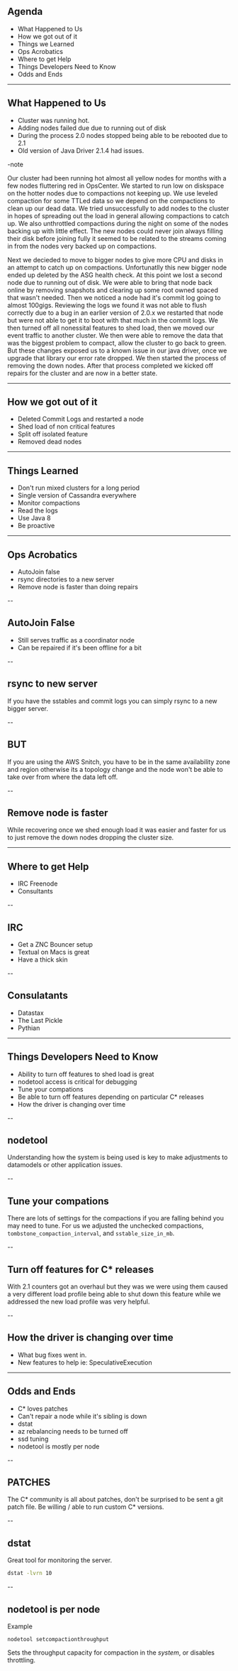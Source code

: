 ## Agenda

 * What Happened to Us
 * How we got out of it
 * Things we Learned
 * Ops Acrobatics
 * Where to get Help
 * Things Developers Need to Know
 * Odds and Ends

----
## What Happened to Us

 * Cluster was running hot.
 * Adding nodes failed due due to running out of disk
 * During the process 2.0 nodes stopped being able to be rebooted due to 2.1
 * Old version of Java Driver 2.1.4 had issues.

-note

Our cluster had been running hot almost all yellow nodes for months with a few nodes fluttering red in OpsCenter. We started to run low on diskspace on the hotter nodes due to compactions not keeping up. We use leveled compaction for some TTLed data so we depend on the compactions to clean up our dead data. We tried unsuccessfully to add nodes to the cluster in hopes of spreading out the load in general allowing compactions to catch up. We also unthrottled compactions during the night on some of the nodes backing up with little effect. The new nodes could never join always filling their disk before joining fully it seemed to be related to the streams coming in from the nodes very backed up on compactions.

Next we decieded to move to bigger nodes to give more CPU and disks in an attempt to catch up on compactions. Unfortunatlly this new bigger node ended up deleted by the ASG health check. At this point we lost a second node due to running out of disk. We were able to bring that node back online by removing snapshots and clearing up some root owned spaced that wasn't needed. Then we noticed a node had it's commit log going to almost 100gigs. Reviewing the logs we found it was not able to flush correctly due to a bug in an earlier version of 2.0.x we restarted that node but were not able to get it to boot with that much in the commit logs. We then turned off all nonessital features to shed load, then we moved our event traffic to another cluster. We then were able to remove the data that was the biggest problem to compact, allow the cluster to go back to green. But these changes exposed us to a known issue in our java driver, once we upgrade that library our error rate dropped. We then started the process of removing the down nodes. After that process completed we kicked off repairs for the cluster and are now in a better state.

----
## How we got out of it

 * Deleted Commit Logs and restarted a node
 * Shed load of non critical features
 * Split off isolated feature
 * Removed dead nodes

----
## Things Learned

 * Don't run mixed clusters for a long period
 * Single version of Cassandra everywhere
 * Monitor compactions
 * Read the logs
 * Use Java 8
 * Be proactive


----
## Ops Acrobatics

 * AutoJoin false
 * rsync directories to a new server
 * Remove node is faster than doing repairs

--
## AutoJoin False

 * Still serves traffic as a coordinator node
 * Can be repaired if it's been offline for a bit

--
## rsync to new server

 If you have the sstables and commit logs you can simply rsync to a new bigger server.

--
## BUT

If you are using the AWS Snitch, you have to be in the same availability zone and region otherwise its a topology change and the node won't be able to take over from where the data left off.

--
## Remove node is faster

While recovering once we shed enough load it was easier and faster for us to just remove the down nodes dropping the cluster size.

----
## Where to get Help

 * IRC Freenode
 * Consultants

--
## IRC

 * Get a ZNC Bouncer setup
 * Textual on Macs is great
 * Have a thick skin

--
## Consulatants

 * Datastax
 * The Last Pickle
 * Pythian

----
## Things Developers Need to Know

 * Ability to turn off features to shed load is great
 * nodetool access is critical for debugging
 * Tune your compations
 * Be able to turn off features depending on particular C* releases
 * How the driver is changing over time

--
## nodetool

Understanding how the system is being used is key to make adjustments to datamodels or other application issues.

--
## Tune your compations

There are lots of settings for the compactions if you are falling behind you may need to tune. For us we adjusted the unchecked compactions, `tombstone_compaction_interval`, and `sstable_size_in_mb`.

--
## Turn off features for C* releases

With 2.1 counters got an overhaul but they was we were using them caused a very different load profile being able to shut down this feature while we addressed the new load profile was very helpful.

--
## How the driver is changing over time

 * What bug fixes went in.
 * New features to help ie: SpeculativeExecution

----
## Odds and Ends

 * C* loves patches
 * Can't repair a node while it's sibling is down
 * dstat
 * az rebalancing needs to be turned off
 * ssd tuning
 * nodetool is mostly per node

--
## PATCHES

The C* community is all about patches, don't be surprised to be sent a git patch file. Be willing / able to run custom C* versions.

--
## dstat
Great tool for monitoring the server.

```bash
dstat -lvrn 10
```

--
## nodetool is per node

Example

```
nodetool setcompactionthroughput
```
Sets the throughput capacity for compaction in the *system*, or disables throttling.
